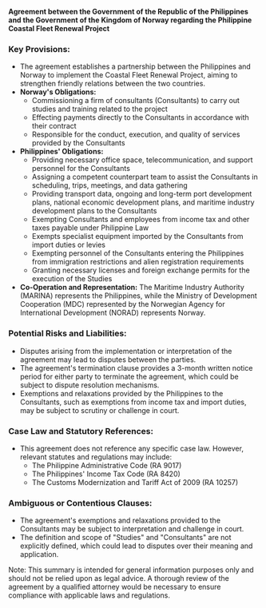 **Agreement between the Government of the Republic of the Philippines and the Government of the Kingdom of Norway regarding the Philippine Coastal Fleet Renewal Project**

### Key Provisions:

*   The agreement establishes a partnership between the Philippines and Norway to implement the Coastal Fleet Renewal Project, aiming to strengthen friendly relations between the two countries.
*   **Norway's Obligations:**
    *   Commissioning a firm of consultants (Consultants) to carry out studies and training related to the project
    *   Effecting payments directly to the Consultants in accordance with their contract
    *   Responsible for the conduct, execution, and quality of services provided by the Consultants
*   **Philippines' Obligations:**
    *   Providing necessary office space, telecommunication, and support personnel for the Consultants
    *   Assigning a competent counterpart team to assist the Consultants in scheduling, trips, meetings, and data gathering
    *   Providing transport data, ongoing and long-term port development plans, national economic development plans, and maritime industry development plans to the Consultants
    *   Exempting Consultants and employees from income tax and other taxes payable under Philippine Law
    *   Exempts specialist equipment imported by the Consultants from import duties or levies
    *   Exempting personnel of the Consultants entering the Philippines from immigration restrictions and alien registration requirements
    *   Granting necessary licenses and foreign exchange permits for the execution of the Studies
*   **Co-Operation and Representation:** The Maritime Industry Authority (MARINA) represents the Philippines, while the Ministry of Development Cooperation (MDC) represented by the Norwegian Agency for International Development (NORAD) represents Norway.

### Potential Risks and Liabilities:

*   Disputes arising from the implementation or interpretation of the agreement may lead to disputes between the parties.
*   The agreement's termination clause provides a 3-month written notice period for either party to terminate the agreement, which could be subject to dispute resolution mechanisms.
*   Exemptions and relaxations provided by the Philippines to the Consultants, such as exemptions from income tax and import duties, may be subject to scrutiny or challenge in court.

### Case Law and Statutory References:

*   This agreement does not reference any specific case law. However, relevant statutes and regulations may include:
    *   The Philippine Administrative Code (RA 9017)
    *   The Philippines' Income Tax Code (RA 8420)
    *   The Customs Modernization and Tariff Act of 2009 (RA 10257)

### Ambiguous or Contentious Clauses:

*   The agreement's exemptions and relaxations provided to the Consultants may be subject to interpretation and challenge in court.
*   The definition and scope of "Studies" and "Consultants" are not explicitly defined, which could lead to disputes over their meaning and application.

Note: This summary is intended for general information purposes only and should not be relied upon as legal advice. A thorough review of the agreement by a qualified attorney would be necessary to ensure compliance with applicable laws and regulations.